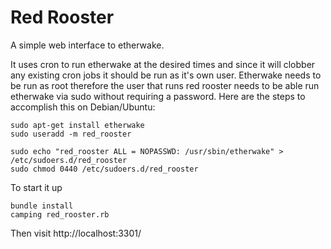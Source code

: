 Red Rooster
===========

A simple web interface to etherwake.

It uses cron to run etherwake at the desired times and since it will clobber any existing cron jobs it should be run as it's own user.  Etherwake needs to be run as root therefore the user that runs red rooster needs to be able run etherwake via sudo without requiring a password.  Here are the steps to accomplish this on Debian/Ubuntu: 

```
sudo apt-get install etherwake
sudo useradd -m red_rooster

sudo echo "red_rooster ALL = NOPASSWD: /usr/sbin/etherwake" > /etc/sudoers.d/red_rooster
sudo chmod 0440 /etc/sudoers.d/red_rooster
```

To start it up 

```
bundle install
camping red_rooster.rb
```

Then visit http://localhost:3301/